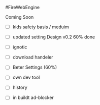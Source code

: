 #FireWebEngine

Coming Soon
- [ ] kids safety basis / meduim
- [ ] updated setting Design v0.2 60% done
- [ ] ignotic
- [ ] download handeler
- [ ] Beter Settings (60%)
- [ ] own dev tool
- [ ] history
- [ ] in buildt ad-blocker

